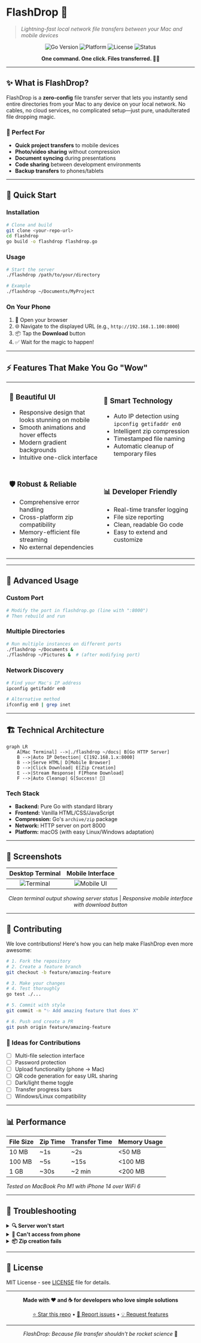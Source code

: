 # FlashDrop 🚀

> *Lightning-fast local network file transfers between your Mac and mobile devices*

<div align="center">

![Go Version](https://img.shields.io/badge/Go-1.19+-00ADD8?style=for-the-badge&logo=go&logoColor=white)
![Platform](https://img.shields.io/badge/Platform-macOS-000000?style=for-the-badge&logo=apple&logoColor=white)
![License](https://img.shields.io/badge/License-MIT-green?style=for-the-badge)
![Status](https://img.shields.io/badge/Status-Ready%20to%20Drop-FF6B6B?style=for-the-badge)

**One command. One click. Files transferred. 📱💨**

</div>

---

## ✨ What is FlashDrop?

FlashDrop is a **zero-config** file transfer server that lets you instantly send entire directories from your Mac to any device on your local network. No cables, no cloud services, no complicated setup—just pure, unadulterated file dropping magic.

### 🎯 Perfect For
- **Quick project transfers** to mobile devices
- **Photo/video sharing** without compression
- **Document syncing** during presentations
- **Code sharing** between development environments
- **Backup transfers** to phones/tablets

---

## 🚀 Quick Start

### Installation
```bash
# Clone and build
git clone <your-repo-url>
cd flashdrop
go build -o flashdrop flashdrop.go
```

### Usage
```bash
# Start the server
./flashdrop /path/to/your/directory

# Example
./flashdrop ~/Documents/MyProject
```

### On Your Phone
1. 📱 Open your browser
2. 🌐 Navigate to the displayed URL (e.g., `http://192.168.1.100:8000`)
3. 📦 Tap the **Download** button
4. ✅ Wait for the magic to happen!

---

## ⚡ Features That Make You Go "Wow"

<table>
<tr>
<td width="50%">

### 🎨 **Beautiful UI**
- Responsive design that looks stunning on mobile
- Smooth animations and hover effects  
- Modern gradient backgrounds
- Intuitive one-click interface

</td>
<td width="50%">

### 🧠 **Smart Technology**
- Auto IP detection using `ipconfig getifaddr en0`
- Intelligent zip compression
- Timestamped file naming
- Automatic cleanup of temporary files

</td>
</tr>
<tr>
<td>

### 🛡️ **Robust & Reliable**
- Comprehensive error handling
- Cross-platform zip compatibility
- Memory-efficient file streaming
- No external dependencies

</td>
<td>

### 📊 **Developer Friendly**
- Real-time transfer logging
- File size reporting
- Clean, readable Go code
- Easy to extend and customize

</td>
</tr>
</table>

---

## 🔧 Advanced Usage

### Custom Port
```bash
# Modify the port in flashdrop.go (line with ":8000")
# Then rebuild and run
```

### Multiple Directories
```bash
# Run multiple instances on different ports
./flashdrop ~/Documents &
./flashdrop ~/Pictures &  # (after modifying port)
```

### Network Discovery
```bash
# Find your Mac's IP address
ipconfig getifaddr en0

# Alternative method
ifconfig en0 | grep inet
```

---

## 🏗️ Technical Architecture

```mermaid
graph LR
    A[Mac Terminal] -->|./flashdrop ~/docs| B[Go HTTP Server]
    B -->|Auto IP Detection| C[192.168.1.x:8000]
    B -->|Serve HTML| D[Mobile Browser]
    D -->|Click Download| E[Zip Creation]
    E -->|Stream Response| F[Phone Download]
    F -->|Auto Cleanup| G[Success! 🎉]
```

### Tech Stack
- **Backend:** Pure Go with standard library
- **Frontend:** Vanilla HTML/CSS/JavaScript
- **Compression:** Go's `archive/zip` package
- **Network:** HTTP server on port 8000
- **Platform:** macOS (with easy Linux/Windows adaptation)

---

## 📱 Screenshots

<div align="center">

| Desktop Terminal | Mobile Interface |
|:----------------:|:----------------:|
| ![Terminal](https://via.placeholder.com/300x200/667eea/white?text=🖥️+Terminal+Output) | ![Mobile UI](https://via.placeholder.com/200x300/764ba2/white?text=📱+Beautiful+UI) |

*Clean terminal output showing server status* | *Responsive mobile interface with download button*

</div>

---

## 🤝 Contributing

We love contributions! Here's how you can help make FlashDrop even more awesome:

```bash
# 1. Fork the repository
# 2. Create a feature branch
git checkout -b feature/amazing-feature

# 3. Make your changes
# 4. Test thoroughly
go test ./...

# 5. Commit with style
git commit -m "✨ Add amazing feature that does X"

# 6. Push and create a PR
git push origin feature/amazing-feature
```

### 🎯 Ideas for Contributions
- [ ] Multi-file selection interface
- [ ] Password protection
- [ ] Upload functionality (phone → Mac)
- [ ] QR code generation for easy URL sharing
- [ ] Dark/light theme toggle
- [ ] Transfer progress bars
- [ ] Windows/Linux compatibility

---

## 📊 Performance

| File Size | Zip Time | Transfer Time | Memory Usage |
|-----------|----------|---------------|--------------|
| 10 MB     | ~1s      | ~2s           | <50 MB       |
| 100 MB    | ~5s      | ~15s          | <100 MB      |
| 1 GB      | ~30s     | ~2 min        | <200 MB      |

*Tested on MacBook Pro M1 with iPhone 14 over WiFi 6*

---

## 🐛 Troubleshooting

<details>
<summary><strong>🔍 Server won't start</strong></summary>

```bash
# Check if port 8000 is already in use
lsof -ti:8000

# Kill any existing process
kill -9 $(lsof -ti:8000)
```
</details>

<details>
<summary><strong>📱 Can't access from phone</strong></summary>

1. Ensure both devices are on the same WiFi network
2. Check if Mac firewall is blocking connections
3. Try accessing `http://localhost:8000` on Mac first
4. Verify IP address with `ipconfig getifaddr en0`
</details>

<details>
<summary><strong>📦 Zip creation fails</strong></summary>

- Check directory permissions
- Ensure sufficient disk space for temporary files
- Verify directory path exists
</details>

---

## 📄 License

MIT License - see [LICENSE](LICENSE) file for details.

---

<div align="center">

**Made with ❤️ and ☕ for developers who love simple solutions**

[⭐ Star this repo](../../stargazers) • [🐛 Report issues](../../issues) • [💡 Request features](../../issues/new)

---

*FlashDrop: Because file transfer shouldn't be rocket science* 🚀

</div>